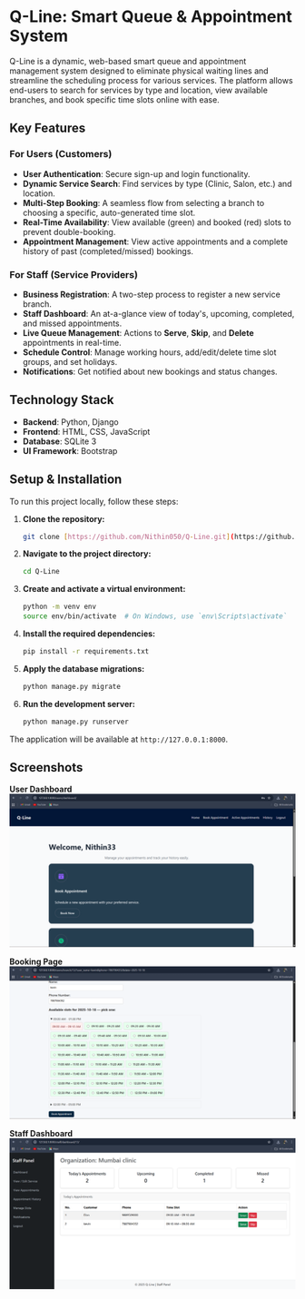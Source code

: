 # Q-Line: Smart Queue & Appointment System

Q-Line is a dynamic, web-based smart queue and appointment management system designed to eliminate physical waiting lines and streamline the scheduling process for various services. The platform allows end-users to search for services by type and location, view available branches, and book specific time slots online with ease.

## Key Features

### For Users (Customers)
- **User Authentication**: Secure sign-up and login functionality.
- **Dynamic Service Search**: Find services by type (Clinic, Salon, etc.) and location.
- **Multi-Step Booking**: A seamless flow from selecting a branch to choosing a specific, auto-generated time slot.
- **Real-Time Availability**: View available (green) and booked (red) slots to prevent double-booking.
- **Appointment Management**: View active appointments and a complete history of past (completed/missed) bookings.

### For Staff (Service Providers)
- **Business Registration**: A two-step process to register a new service branch.
- **Staff Dashboard**: An at-a-glance view of today's, upcoming, completed, and missed appointments.
- **Live Queue Management**: Actions to **Serve**, **Skip**, and **Delete** appointments in real-time.
- **Schedule Control**: Manage working hours, add/edit/delete time slot groups, and set holidays.
- **Notifications**: Get notified about new bookings and status changes.

## Technology Stack

- **Backend**: Python, Django
- **Frontend**: HTML, CSS, JavaScript
- **Database**: SQLite 3
- **UI Framework**: Bootstrap

## Setup & Installation

To run this project locally, follow these steps:

1.  **Clone the repository:**
    ```bash
    git clone [https://github.com/Nithin050/Q-Line.git](https://github.com/Nithin050/Q-Line.git)
    ```
2.  **Navigate to the project directory:**
    ```bash
    cd Q-Line
    ```
3.  **Create and activate a virtual environment:**
    ```bash
    python -m venv env
    source env/bin/activate  # On Windows, use `env\Scripts\activate`
    ```
4.  **Install the required dependencies:**
    ```bash
    pip install -r requirements.txt
    ```
5.  **Apply the database migrations:**
    ```bash
    python manage.py migrate
    ```
6.  **Run the development server:**
    ```bash
    python manage.py runserver
    ```
The application will be available at `http://127.0.0.1:8000`.


## Screenshots

**User Dashboard**
![User Dashboard](user_dashboard.png)

**Booking Page**
![Booking Page](booking_page.png)

**Staff Dashboard**
![Staff Dashboard](staff_dashboard.png)
